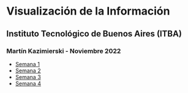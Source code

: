 # Visualización de la Información

## Instituto Tecnológico de Buenos Aires (ITBA)

### Martín Kazimierski - Noviembre 2022

* [Semana 1](https://quarkzis.github.io/infovis/s1/)
* [Semana 2](https://quarkzis.github.io/infovis/s2/)
* [Semana 3](https://quarkzis.github.io/infovis/s3/)
* [Semana 4](https://quarkzis.github.io/infovis/s4/)
